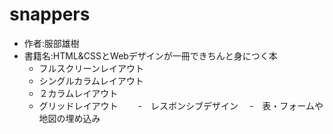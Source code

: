 # snappers
* 作者:服部雄樹
* 書籍名:HTML&CSSとWebデザインが一冊できちんと身につく本
  + フルスクリーンレイアウト
  + シングルカラムレイアウト
  + ２カラムレイアウト
  + グリッドレイアウト
  　　-　レスボンシブデザイン
    　-　表・フォームや地図の埋め込み
